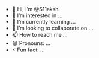 - 👋 Hi, I’m @S11akshi
- 👀 I’m interested in ...
- 🌱 I’m currently learning ...
- 💞️ I’m looking to collaborate on ...
- 📫 How to reach me ...
- 😄 Pronouns: ...
- ⚡ Fun fact: ...

<!---
S11akshi/S11akshi is a ✨ special ✨ repository because its `README.md` (this file) appears on your GitHub profile.
You can click the Preview link to take a look at your changes.
--->

